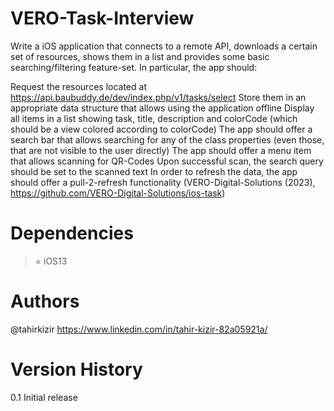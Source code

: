 # VERO-Task-Interview
Write a iOS application that connects to a remote API, downloads a certain set of resources, shows them in a list and provides some basic searching/filtering feature-set. In particular, the app should:

Request the resources located at https://api.baubuddy.de/dev/index.php/v1/tasks/select
Store them in an appropriate data structure that allows using the application offline
Display all items in a list showing task, title, description and colorCode (which should be a view colored according to colorCode)
The app should offer a search bar that allows searching for any of the class properties (even those, that are not visible to the user directly)
The app should offer a menu item that allows scanning for QR-Codes
Upon successful scan, the search query should be set to the scanned text
In order to refresh the data, the app should offer a pull-2-refresh functionality (VERO-Digital-Solutions (2023), https://github.com/VERO-Digital-Solutions/ios-task)

# Dependencies
>= iOS13

# Authors
@tahirkizir https://www.linkedin.com/in/tahir-kizir-82a05921a/

# Version History 
0.1 Initial release
